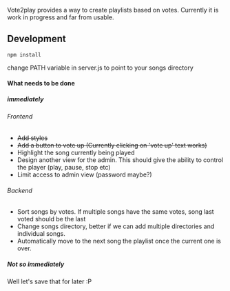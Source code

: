 Vote2play provides a way to create playlists based on votes. Currently it is work in progress and far from usable.

## Development

`npm install`

change PATH variable in server.js to point to your songs directory


#### What needs to be done 

##### immediately

###### Frontend
* ~~Add styles~~
* ~~Add a button to vote up (Currently clicking on 'vote up' text works)~~
* Highlight the song currently being played
* Design another view for the admin. This should give the ability to control the player (play, pause, stop etc)
* Limit access to admin view (password maybe?)

###### Backend
* Sort songs by votes. If multiple songs have the same votes, song last voted should be the last
* Change songs directory, better if we can add multiple directories and individual songs.
* Automatically move to the next song the playlist once the current one is over.

##### Not so immediately
Well let's save that for later :P
